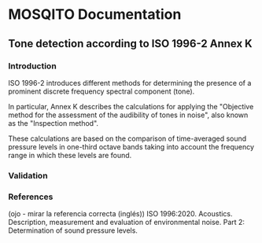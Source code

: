 # MOSQITO Documentation
## Tone detection according to ISO 1996-2 Annex K

### Introduction
ISO 1996-2 introduces different methods for determining the presence of a prominent discrete frequency spectral component (tone).  

In particular, Annex K describes the calculations for applying the "Objective method for the assessment of the audibility of tones in noise", also known as the "Inspection method".  

These calculations are based on the comparison of time-averaged sound pressure levels in one-third octave bands taking into account the frequency range in which these levels are found.

### Validation


### References
 (ojo - mirar la referencia correcta (inglés)) ISO 1996:2020. Acoustics. Description, measurement and evaluation of environmental noise. Part 2: Determination of sound pressure levels.
